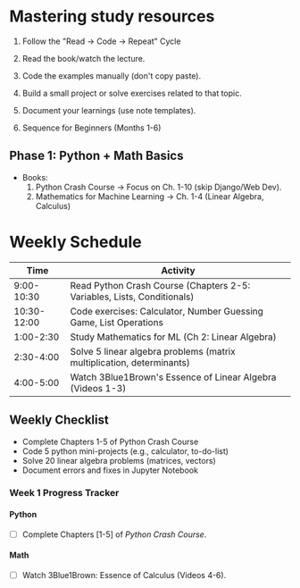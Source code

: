 # Mastering study resources

1. Follow the "Read -> Code -> Repeat" Cycle
  1. Read the book/watch the lecture.
  2. Code the examples manually (don't copy paste).
  3. Build a small project or solve exercises related to that topic.
  4. Document your learnings (use note templates).

2. Sequence for Beginners (Months 1-6)

## Phase 1: Python + Math Basics
  - Books:
    1. Python Crash Course -> Focus on Ch. 1-10 (skip Django/Web Dev).
    2. Mathematics for Machine Learning -> Ch. 1-4 (Linear Algebra, Calculus)

# Weekly Schedule

| Time | Activity | 
| --- | --------------- |
| 9:00-10:30 | Read Python Crash Course (Chapters 2-5: Variables, Lists, Conditionals)  |
| 10:30-12:00 | Code exercises: Calculator, Number Guessing Game, List Operations |
| 1:00-2:30 | Study Mathematics for ML (Ch 2: Linear Algebra) |
| 2:30-4:00 | Solve 5 linear algebra problems (matrix multiplication, determinants) |
| 4:00-5:00 | Watch 3Blue1Brown's Essence of Linear Algebra (Videos 1-3) |

## Weekly Checklist
- Complete Chapters 1-5 of Python Crash Course
- Code 5 python mini-projects (e.g., calculator, to-do-list)
- Solve 20 linear algebra problems (matrices, vectors)
- Document errors and fixes in Jupyter Notebook

### **Week 1 Progress Tracker**  
#### **Python**  
- [ ] Complete Chapters [1-5] of *Python Crash Course*.  
<!-- - [ ] Debug [Project Name] (e.g., CNN implementation).   -->

#### **Math**  
<!-- - [ ] Solve 10 calculus problems (derivatives, chain rule).   -->
- [ ] Watch 3Blue1Brown: Essence of Calculus (Videos 4-6).  

<!-- #### **ML/DL**  
- [ ] Submit a Kaggle competition entry.  
- [ ] Train a model on a custom dataset.  

#### **NLP**  
- [ ] Fine-tune a transformer model.  
- [ ] Write a summary of "Attention Is All You Need".   -->